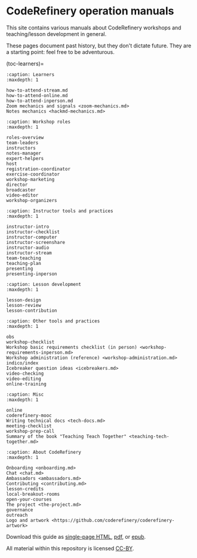 # CodeRefinery operation manuals

This site contains various manuals about CodeRefinery workshops and
teaching/lesson development in general.

These pages document past history, but they don't dictate future.
They are a starting point: feel free to be adventurous.

(toc-learners)=

```{toctree}
:caption: Learners
:maxdepth: 1

how-to-attend-stream.md
how-to-attend-online.md
how-to-attend-inperson.md
Zoom mechanics and signals <zoom-mechanics.md>
Notes mechanics <hackmd-mechanics.md>
```

```{toctree}
:caption: Workshop roles
:maxdepth: 1

roles-overview
team-leaders
instructors
notes-manager
expert-helpers
host
registration-coordinator
exercise-coordinator
workshop-marketing
director
broadcaster
video-editor
workshop-organizers
```

```{toctree}
:caption: Instructor tools and practices
:maxdepth: 1

instructor-intro
instructor-checklist
instructor-computer
instructor-screenshare
instructor-audio
instructor-stream
team-teaching
teaching-plan
presenting
presenting-inperson
```

```{toctree}
:caption: Lesson development
:maxdepth: 1

lesson-design
lesson-review
lesson-contribution
```

```{toctree}
:caption: Other tools and practices
:maxdepth: 1

obs
workshop-checklist
Workshop basic requirements checklist (in person) <workshop-requirements-inperson.md>
Workshop administration (reference) <workshop-administration.md>
indico/index
Icebreaker question ideas <icebreakers.md>
video-checking
video-editing
online-training
```

```{toctree}
:caption: Misc
:maxdepth: 1

online
coderefinery-mooc
Writing technical docs <tech-docs.md>
meeting-checklist
workshop-prep-call
Summary of the book "Teaching Teach Together" <teaching-tech-together.md>
```

```{toctree}
:caption: About CodeRefinery
:maxdepth: 1

Onboarding <onboarding.md>
Chat <chat.md>
Ambassadors <ambassadors.md>
Contributing <contributing.md>
lesson-credits
local-breakout-rooms
open-your-courses
The project <the-project.md>
governance
outreach
Logo and artwork <https://github.com/coderefinery/coderefinery-artwork>
```

Download this guide as [single-page HTML](https://coderefinery.github.io/manuals/_builds/singlehtml/),
[pdf](https://coderefinery.github.io/manuals/_builds/CodeRefineryManuals.pdf), or
[epub](https://coderefinery.github.io/manuals/_builds/CodeRefineryManuals.epub).

All material within this repository is licensed [CC-BY](LICENSE.md).
